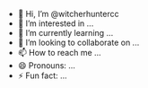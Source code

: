 - 👋 Hi, I’m @witcherhuntercc
- 👀 I’m interested in ...
- 🌱 I’m currently learning ...
- 💞️ I’m looking to collaborate on ...
- 📫 How to reach me ...
- 😄 Pronouns: ...
- ⚡ Fun fact: ...

<!---
witcherhuntercc/witcherhuntercc is a ✨ special ✨ repository because its `README.md` (this file) appears on your GitHub profile.
You can click the Preview link to take a look at your changes.
--->
